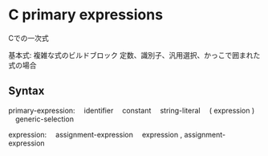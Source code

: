 # C primary expressions
Cでの一次式

基本式: 複雑な式のビルドブロック
定数、識別子、汎用選択、かっこで囲まれた式の場合


## Syntax
primary-expression:
 identifier
 constant
 string-literal
 ( expression )
 generic-selection

expression:
 assignment-expression
 expression , assignment-expression



